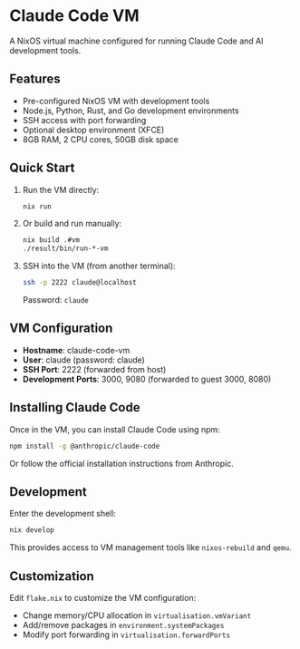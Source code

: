 # Claude Code VM

A NixOS virtual machine configured for running Claude Code and AI development tools.

## Features

- Pre-configured NixOS VM with development tools
- Node.js, Python, Rust, and Go development environments
- SSH access with port forwarding
- Optional desktop environment (XFCE)
- 8GB RAM, 2 CPU cores, 50GB disk space

## Quick Start

1. Run the VM directly:
   ```bash
   nix run
   ```

2. Or build and run manually:
   ```bash
   nix build .#vm
   ./result/bin/run-*-vm
   ```

3. SSH into the VM (from another terminal):
   ```bash
   ssh -p 2222 claude@localhost
   ```
   Password: `claude`

## VM Configuration

- **Hostname**: claude-code-vm
- **User**: claude (password: claude)
- **SSH Port**: 2222 (forwarded from host)
- **Development Ports**: 3000, 9080 (forwarded to guest 3000, 8080)

## Installing Claude Code

Once in the VM, you can install Claude Code using npm:

```bash
npm install -g @anthropic/claude-code
```

Or follow the official installation instructions from Anthropic.

## Development

Enter the development shell:
```bash
nix develop
```

This provides access to VM management tools like `nixos-rebuild` and `qemu`.

## Customization

Edit `flake.nix` to customize the VM configuration:
- Change memory/CPU allocation in `virtualisation.vmVariant`
- Add/remove packages in `environment.systemPackages`
- Modify port forwarding in `virtualisation.forwardPorts`